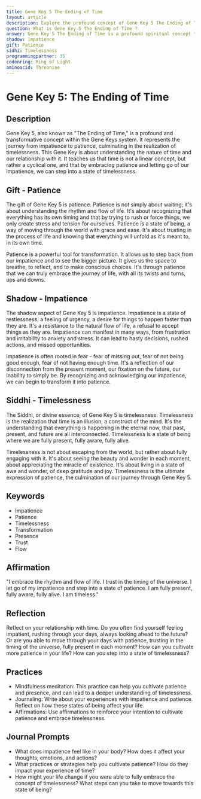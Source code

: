 ```yaml
---
title: Gene Key 5 The Ending of Time
layout: article
description: Explore the profound concept of Gene Key 5 The Ending of Time. Discover the transformative journey from impatience to patience, leading to the realization of timelessness. Embrace the rhythm of life.
question: What is Gene Key 5 The Ending of Time ?
answer: Gene Key 5 The Ending of Time is a profound spiritual concept that explores the transcendence of human consciousness beyond time. It signifies the evolution of our awareness to a timeless state, unlocking our limitless potential.
shadow: Impatience
gift: Patience
sidhi: Timelessness
programmingpartner: 35
codonring: Ring of Light
aminoacid: Threonine
---
```

# Gene Key 5: The Ending of Time

## Description

Gene Key 5, also known as "The Ending of Time," is a profound and transformative concept within the Gene Keys system. It represents the journey from impatience to patience, culminating in the realization of timelessness. This Gene Key is about understanding the nature of time and our relationship with it. It teaches us that time is not a linear concept, but rather a cyclical one, and that by embracing patience and letting go of our impatience, we can step into a state of timelessness.

## Gift - Patience

The gift of Gene Key 5 is patience. Patience is not simply about waiting; it's about understanding the rhythm and flow of life. It's about recognizing that everything has its own timing and that by trying to rush or force things, we only create stress and tension for ourselves. Patience is a state of being, a way of moving through the world with grace and ease. It's about trusting in the process of life and knowing that everything will unfold as it's meant to, in its own time.

Patience is a powerful tool for transformation. It allows us to step back from our impatience and to see the bigger picture. It gives us the space to breathe, to reflect, and to make conscious choices. It's through patience that we can truly embrace the journey of life, with all its twists and turns, ups and downs.

## Shadow - Impatience

The shadow aspect of Gene Key 5 is impatience. Impatience is a state of restlessness, a feeling of urgency, a desire for things to happen faster than they are. It's a resistance to the natural flow of life, a refusal to accept things as they are. Impatience can manifest in many ways, from frustration and irritability to anxiety and stress. It can lead to hasty decisions, rushed actions, and missed opportunities.

Impatience is often rooted in fear - fear of missing out, fear of not being good enough, fear of not having enough time. It's a reflection of our disconnection from the present moment, our fixation on the future, our inability to simply be. By recognizing and acknowledging our impatience, we can begin to transform it into patience.

## Siddhi - Timelessness

The Siddhi, or divine essence, of Gene Key 5 is timelessness. Timelessness is the realization that time is an illusion, a construct of the mind. It's the understanding that everything is happening in the eternal now, that past, present, and future are all interconnected. Timelessness is a state of being where we are fully present, fully aware, fully alive.

Timelessness is not about escaping from the world, but rather about fully engaging with it. It's about seeing the beauty and wonder in each moment, about appreciating the miracle of existence. It's about living in a state of awe and wonder, of deep gratitude and joy. Timelessness is the ultimate expression of patience, the culmination of our journey through Gene Key 5.

## Keywords

- Impatience
- Patience
- Timelessness
- Transformation
- Presence
- Trust
- Flow

## Affirmation

"I embrace the rhythm and flow of life. I trust in the timing of the universe. I let go of my impatience and step into a state of patience. I am fully present, fully aware, fully alive. I am timeless."

## Reflection

Reflect on your relationship with time. Do you often find yourself feeling impatient, rushing through your days, always looking ahead to the future? Or are you able to move through your days with patience, trusting in the timing of the universe, fully present in each moment? How can you cultivate more patience in your life? How can you step into a state of timelessness?

## Practices

- Mindfulness meditation: This practice can help you cultivate patience and presence, and can lead to a deeper understanding of timelessness.
- Journaling: Write about your experiences with impatience and patience. Reflect on how these states of being affect your life.
- Affirmations: Use affirmations to reinforce your intention to cultivate patience and embrace timelessness.

## Journal Prompts

- What does impatience feel like in your body? How does it affect your thoughts, emotions, and actions?
- What practices or strategies help you cultivate patience? How do they impact your experience of time?
- How might your life change if you were able to fully embrace the concept of timelessness? What steps can you take to move towards this state of being?